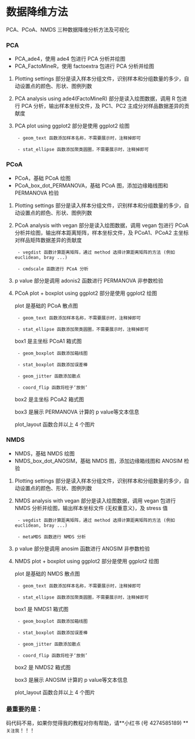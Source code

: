 # 数据降维方法

PCA、PCoA、NMDS 三种数据降维分析方法及可视化

### PCA

- PCA_ade4，使用 ade4 包进行 PCA 分析并绘图
- PCA_FactoMineR，使用 factoextra 包进行 PCA 分析并绘图

1. Plotting settings 部分是读入样本分组文件，识别样本和分组数量的多少，自动设置点的颜色、形状、图例列数

2. PCA analysis using ade4(FactoMineR) 部分是读入绘图数据，调用 R 包进行 PCA 分析，输出样本坐标文件，及 PC1、PC2 主成分对样品数据差异的贡献度

3. PCA plot using ggplot2 部分是使用 ggplot2 绘图

        - geom_text 函数添加样本名称，不需要展示时，注释掉即可

        - stat_ellipse 函数添加聚类圆圈，不需要展示时，注释掉即可

### PCoA

- PCoA，基础 PCoA 绘图
- PCoA_box_dot_PERMANOVA，基础 PCoA 图，添加边缘箱线图和 PERMANOVA 检验

1. Plotting settings 部分是读入样本分组文件，识别样本和分组数量的多少，自动设置点的颜色、形状、图例列数

2. PCoA analysis with vegan 部分是读入绘图数据，调用 vegan 包进行 PCoA 分析并绘图，输出样本距离矩阵，样本坐标文件，及 PCoA1、PCoA2 主坐标对样品矩阵数据差异的贡献度

        - vegdist 函数计算距离矩阵，通过 method 选择计算距离矩阵的方法 (例如 euclidean, bray ...)

        - cmdscale 函数进行 PCoA 分析

3. p value 部分是调用 adonis2 函数进行 PERMANOVA 非参数检验

4. PCoA plot + boxplot using ggplot2 部分是使用 ggplot2 绘图

    plot 是基础的 PCoA 散点图

        - geom_text 函数添加样本名称，不需要展示时，注释掉即可

        - stat_ellipse 函数添加聚类圆圈，不需要展示时，注释掉即可

    box1 是主坐标 PCoA1 箱式图

        - geom_boxplot 函数添加箱线图

        - stat_boxplot 函数添加误差棒

        - geom_jitter 函数添加散点

        - coord_flip 函数将柱子‘放倒’

    box2 是主坐标 PCoA2 箱式图

    box3 是展示 PERMANOVA 计算的 p value等文本信息

    plot_layout 函数合并以上 4 个图片


### NMDS

- NMDS，基础 NMDS 绘图
- NMDS_box_dot_ANOSIM，基础 NMDS 图，添加边缘箱线图和 ANOSIM 检验

1. Plotting settings 部分是读入样本分组文件，识别样本和分组数量的多少，自动设置点的颜色、形状、图例列数

2. NMDS analysis with vegan 部分是读入绘图数据，调用 vegan 包进行 NMDS 分析并绘图，输出样本坐标文件 (无权重意义)，及 stress 值

        - vegdist 函数计算距离矩阵，通过 method 选择计算距离矩阵的方法 (例如 euclidean, bray ...)

        - metaMDS 函数进行 NMDS 分析

3. p value 部分是调用 anosim 函数进行 ANOSIM  非参数检验

4. NMDS plot + boxplot using ggplot2 部分是使用 ggplot2 绘图

    plot 是基础的 NMDS 散点图

        - geom_text 函数添加样本名称，不需要展示时，注释掉即可

        - stat_ellipse 函数添加聚类圆圈，不需要展示时，注释掉即可

    box1 是 NMDS1 箱式图

        - geom_boxplot 函数添加箱线图

        - stat_boxplot 函数添加误差棒

        - geom_jitter 函数添加散点

        - coord_flip 函数将柱子‘放倒’

    box2 是 NMDS2 箱式图

    box3 是展示 ANOSIM 计算的 p value等文本信息

    plot_layout 函数合并以上 4 个图片


### 最重要的是：

码代码不易，如果你觉得我的教程对你有帮助，请**小红书 (号 4274585189) **`关注我`！！！


